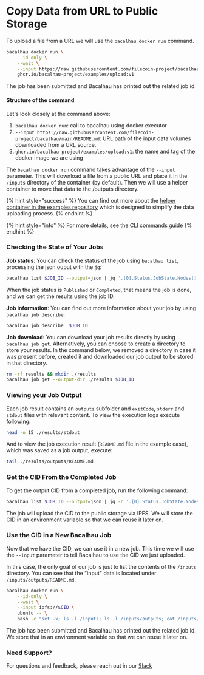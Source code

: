 # Copy Data from URL to Public Storage

To upload a file from a URL we will use the `bacalhau docker run` command.

```bash
bacalhau docker run \
    --id-only \
    --wait \
    --input https://raw.githubusercontent.com/filecoin-project/bacalhau/main/README.md \
    ghcr.io/bacalhau-project/examples/upload:v1
```

The job has been submitted and Bacalhau has printed out the related job id.

#### Structure of the command[​](http://localhost:3000/setting-up/data-ingestion/from-url#structure-of-the-command) <a href="#structure-of-the-command" id="structure-of-the-command"></a>

Let's look closely at the command above:

1. `bacalhau docker run`: call to bacalhau using docker executor
2. `--input https://raw.githubusercontent.com/filecoin-project/bacalhau/main/README.md`: URL path of the input data volumes downloaded from a URL source.
3. `ghcr.io/bacalhau-project/examples/upload:v1`: the name and tag of the docker image we are using

The `bacalhau docker run` command takes advantage of the `--input` parameter. This will download a file from a public URL and place it in the `/inputs` directory of the container (by default). Then we will use a helper container to move that data to the /outputs directory.

{% hint style="success" %}
You can find out more about the [helper container in the examples repository](https://github.com/bacalhau-project/examples/tree/main/tools/upload) which is designed to simplify the data uploading process.
{% endhint %}

{% hint style="info" %}
For more details, see the [CLI commands guide](../../references/cli-reference/all-flags.md#docker-run)
{% endhint %}

### Checking the State of Your Jobs[​](http://localhost:3000/setting-up/data-ingestion/from-url#checking-the-state-of-your-jobs) <a href="#checking-the-state-of-your-jobs" id="checking-the-state-of-your-jobs"></a>

**Job status**: You can check the status of the job using `bacalhau list`, processing the json ouput with the `jq`:

```bash
bacalhau list $JOB_ID --output=json | jq '.[0].Status.JobState.Nodes[] | .Shards."0" | select(.RunOutput)'
```

When the job status is `Published` or `Completed`, that means the job is done, and we can get the results using the job ID.

**Job information**: You can find out more information about your job by using `bacalhau job describe`.

```bash
bacalhau job describe  $JOB_ID 
```

**Job download**: You can download your job results directly by using `bacalhau job get`. Alternatively, you can choose to create a directory to store your results. In the command below, we removed a directory in case it was present before, created it and downloaded our job output to be stored in that directory.

```bash
rm -rf results && mkdir ./results
bacalhau job get --output-dir ./results $JOB_ID 
```

### Viewing your Job Output[​](http://localhost:3000/setting-up/data-ingestion/from-url#viewing-your-job-output) <a href="#viewing-your-job-output" id="viewing-your-job-output"></a>

Each job result contains an `outputs` subfolder and `exitCode`, `stderr` and `stdout` files with relevant content. To view the execution logs execute following:

```bash
head -n 15 ./results/stdout
```

And to view the job execution result (`README.md` file in the example case), which was saved as a job output, execute:

```bash
tail ./results/outputs/README.md
```

### Get the CID From the Completed Job[​](http://localhost:3000/setting-up/data-ingestion/from-url#get-the-cid-from-the-completed-job) <a href="#get-the-cid-from-the-completed-job" id="get-the-cid-from-the-completed-job"></a>

To get the output CID from a completed job, run the following command:

```bash
bacalhau list $JOB_ID --output=json | jq -r '.[0].Status.JobState.Nodes[] | .Shards."0".PublishedResults | select(.CID) | .CID'
```

The job will upload the CID to the public storage via IPFS. We will store the CID in an environment variable so that we can reuse it later on.

### Use the CID in a New Bacalhau Job[​](http://localhost:3000/setting-up/data-ingestion/from-url#use-the-cid-in-a-new-bacalhau-job) <a href="#use-the-cid-in-a-new-bacalhau-job" id="use-the-cid-in-a-new-bacalhau-job"></a>

Now that we have the CID, we can use it in a new job. This time we will use the `--input` parameter to tell Bacalhau to use the CID we just uploaded.

In this case, the only goal of our job is just to list the contents of the `/inputs` directory. You can see that the "input" data is located under `/inputs/outputs/README.md`.

```bash
bacalhau docker run \
    --id-only \
    --wait \
    --input ipfs://$CID \
    ubuntu -- \
    bash -c "set -x; ls -l /inputs; ls -l /inputs/outputs; cat /inputs/outputs/README.md"
```

The job has been submitted and Bacalhau has printed out the related job id. We store that in an environment variable so that we can reuse it later on.

### Need Support?[​](http://localhost:3000/setting-up/data-ingestion/from-url#need-support) <a href="#need-support" id="need-support"></a>

For questions and feedback, please reach out in our [Slack](https://bacalhauproject.slack.com/)

